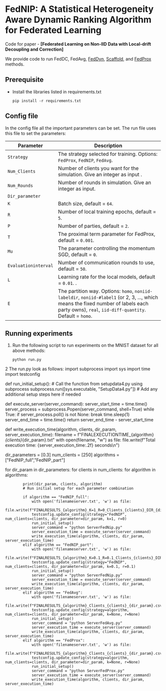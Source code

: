 # FedNIP: A Statistical Heterogeneity Aware Dynamic Ranking Algorithm for Federated Learning
Code for paper - **[Federated Learning on Non-IID Data with Local-drift Decoupling and Correction]**

We provide code to run FedDC, FedAvg, 
[FedDyn](https://openreview.net/pdf?id=B7v4QMR6Z9w), 
[Scaffold](https://openreview.net/pdf?id=B7v4QMR6Z9w), and [FedProx](https://arxiv.org/abs/1812.06127) methods.


## Prerequisite
* Install the libraries listed in requirements.txt
    ```
    pip install -r requirements.txt
    ```

  
## Config file
In the config file all the important parameters can be set. The run file uses this file to set the parameters:


| Parameter      | Description                                                                                    |
| --------------- | ---------------------------------------------------------------------------------------------- |
| `Strategy`         | The strategy selected for training. Options: `FedProx`, `FedNIP`, `FedAvg`.        |
| `Num_Clients`       | Number of clients you want for the simulation. Give an integer as input . |
| `Num_Rounds`           | Number of rounds in simulation. Give an integer as input. |
| `Dir_parameter`            |                                          |
| `K`    | Batch size, default = `64`.                                                                    |
| `R`        | Number of local training epochs, default = `5`.                                                |
| `P`     | Number of parties, default = `2`.                                                              |
| `T`            | The proximal term parameter for FedProx, default = `0.001`.                                    |
| `Mu`           | The parameter controlling the momentum SGD, default = `0`.                                    |
| `Evaluationinterval`    | Number of communication rounds to use, default = `50`.                                         |
| `L`    | Learning rate for the local models, default = `0.01`. .                                         |
| `E`     | The partition way. Options: `homo`, `noniid-labeldir`, `noniid-#label1` (or 2, 3, ..., which means the fixed number of labels each party owns), `real`, `iid-diff-quantity`. Default = `homo`. |

## Running experiments

1. Run the following script to run experiments on the MNIST dataset for all above methods:
    ```
    python run.py
    ```
2 The run.py look as follows:
import subprocess
import sys
import time
import testconfig

def run_initial_setup():
    # Call the function from setupdata4.py using subprocess
    subprocess.run([sys.executable, "SetupData4.py"])
    # Add any additional setup steps here if needed

def execute_server(server_command):
    server_start_time = time.time()
    server_process = subprocess.Popen(server_command, shell=True)
    while True:
        if server_process.poll() is not None:
            break
        time.sleep(1)
    server_end_time = time.time()
    return server_end_time - server_start_time

def write_execution_time(algorithm, clients, dir_param, server_execution_time):
    filename = f"FINALEXECUTIONTIME_{algorithm}_{clients}_{dir_param}.txt"
    with open(filename, "w") as file:
        file.write(f"Total execution time: {server_execution_time:.2f} seconds\n")

dir_parameters = [0.3]
num_clients = [250]
algorithms = ["FedNIP_full","FedNIP_part"]

for dir_param in dir_parameters:
    for clients in num_clients:
        for algorithm in algorithms:

            print(dir_param, clients, algorithm)
            # Run initial setup for each parameter combination

            if algorithm == "FedNIP_full":
                with open('filenameserver.txt', 'w') as file:
                    file.write(f"FINALRESULTS_{algorithm}_K=1_R=0_Clients_{clients}_DIR_{dir_param}_newrun.csv")
                testconfig.update_config(strategy="FedNIP", num_clients=clients, dir_parameter=dir_param, k=1, r=0)
                run_initial_setup()
                server_command = "python ServerFedNip.py"
                server_execution_time = execute_server(server_command)
                write_execution_time(algorithm, clients, dir_param, server_execution_time)
            elif algorithm == "FedNIP_part":
                with open('filenameserver.txt', 'w') as file:
                    file.write(f"FINALRESULTS_{algorithm}_K=0.1_R=0.1_Clients_{clients}_DIR_{dir_param}_newrun.csv")
                testconfig.update_config(strategy="FedNIP", num_clients=clients, dir_parameter=dir_param, k=0.1, r=0.1)
                run_initial_setup()
                server_command = "python ServerFedNip.py"
                server_execution_time = execute_server(server_command)
                write_execution_time(algorithm, clients, dir_param, server_execution_time)
            elif algorithm == "FedAvg":
                with open('filenameserver.txt', 'w') as file:
                    file.write(f"FINALRESULTS_{algorithm}_Clients_{clients}_{dir_param}.csv")
                testconfig.update_config(strategy=algorithm, num_clients=clients, dir_parameter=dir_param, k=None, r=None)
                run_initial_setup()
                server_command = "python ServerFedAvg.py"
                server_execution_time = execute_server(server_command)
                write_execution_time(algorithm, clients, dir_param, server_execution_time)
            elif algorithm == "FedProx":
                with open('filenameserver.txt', 'w') as file:
                    file.write(f"FINALRESULTS_{algorithm}_Clients_{clients}_{dir_param}.csv")
                testconfig.update_config(strategy=algorithm, num_clients=clients, dir_parameter=dir_param, k=None, r=None)
                run_initial_setup()
                server_command = "python ServerFedProx.py"
                server_execution_time = execute_server(server_command)
                write_execution_time(algorithm, clients, dir_param, server_execution_time)


